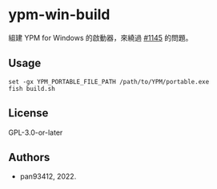 # ypm-win-build

組建 YPM for Windows 的啟動器，來繞過 [#1145](https://github.com/qier222/YesPlayMusic/issues/1145) 的問題。

## Usage

    set -gx YPM_PORTABLE_FILE_PATH /path/to/YPM/portable.exe
    fish build.sh

## License

GPL-3.0-or-later

## Authors

- pan93412, 2022.
